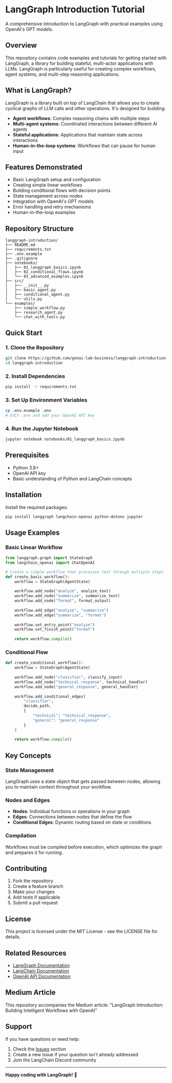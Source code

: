 # LangGraph Introduction Tutorial

A comprehensive introduction to LangGraph with practical examples using OpenAI's GPT models.

## Overview

This repository contains code examples and tutorials for getting started with LangGraph, a library for building stateful, multi-actor applications with LLMs. LangGraph is particularly useful for creating complex workflows, agent systems, and multi-step reasoning applications.

## What is LangGraph?

LangGraph is a library built on top of LangChain that allows you to create cyclical graphs of LLM calls and other operations. It's designed for building:

- **Agent workflows**: Complex reasoning chains with multiple steps
- **Multi-agent systems**: Coordinated interactions between different AI agents
- **Stateful applications**: Applications that maintain state across interactions
- **Human-in-the-loop systems**: Workflows that can pause for human input

## Features Demonstrated

- Basic LangGraph setup and configuration
- Creating simple linear workflows
- Building conditional flows with decision points
- State management across nodes
- Integration with OpenAI's GPT models
- Error handling and retry mechanisms
- Human-in-the-loop examples

## Repository Structure

```
langgraph-introduction/
├── README.md
├── requirements.txt
├── .env.example
├── .gitignore
├── notebooks/
│   ├── 01_langgraph_basics.ipynb
│   ├── 02_conditional_flows.ipynb
│   └── 03_advanced_examples.ipynb
├── src/
│   ├── __init__.py
│   ├── basic_agent.py
│   ├── conditional_agent.py
│   └── utils.py
└── examples/
    ├── simple_workflow.py
    ├── research_agent.py
    └── chat_with_tools.py
```

## Quick Start

### 1. Clone the Repository

```bash
git clone https://github.com/genai-lab-business/langgraph-introduction.git
cd langgraph-introduction
```

### 2. Install Dependencies

```bash
pip install -r requirements.txt
```

### 3. Set Up Environment Variables

```bash
cp .env.example .env
# Edit .env and add your OpenAI API key
```

### 4. Run the Jupyter Notebook

```bash
jupyter notebook notebooks/01_langgraph_basics.ipynb
```

## Prerequisites

- Python 3.8+
- OpenAI API key
- Basic understanding of Python and LangChain concepts

## Installation

Install the required packages:

```bash
pip install langgraph langchain-openai python-dotenv jupyter
```

## Usage Examples

### Basic Linear Workflow

```python
from langgraph.graph import StateGraph
from langchain_openai import ChatOpenAI

# Create a simple workflow that processes text through multiple steps
def create_basic_workflow():
    workflow = StateGraph(AgentState)
    
    workflow.add_node("analyze", analyze_text)
    workflow.add_node("summarize", summarize_text)
    workflow.add_node("format", format_output)
    
    workflow.add_edge("analyze", "summarize")
    workflow.add_edge("summarize", "format")
    
    workflow.set_entry_point("analyze")
    workflow.set_finish_point("format")
    
    return workflow.compile()
```

### Conditional Flow

```python
def create_conditional_workflow():
    workflow = StateGraph(AgentState)
    
    workflow.add_node("classifier", classify_input)
    workflow.add_node("technical_response", technical_handler)
    workflow.add_node("general_response", general_handler)
    
    workflow.add_conditional_edges(
        "classifier",
        decide_path,
        {
            "technical": "technical_response",
            "general": "general_response"
        }
    )
    
    return workflow.compile()
```

## Key Concepts

### State Management
LangGraph uses a state object that gets passed between nodes, allowing you to maintain context throughout your workflow.

### Nodes and Edges
- **Nodes**: Individual functions or operations in your graph
- **Edges**: Connections between nodes that define the flow
- **Conditional Edges**: Dynamic routing based on state or conditions

### Compilation
Workflows must be compiled before execution, which optimizes the graph and prepares it for running.

## Contributing

1. Fork the repository
2. Create a feature branch
3. Make your changes
4. Add tests if applicable
5. Submit a pull request

## License

This project is licensed under the MIT License - see the LICENSE file for details.

## Related Resources

- [LangGraph Documentation](https://langchain-ai.github.io/langgraph/)
- [LangChain Documentation](https://docs.langchain.com/)
- [OpenAI API Documentation](https://platform.openai.com/docs/)

## Medium Article

This repository accompanies the Medium article: "LangGraph Introduction: Building Intelligent Workflows with OpenAI"

## Support

If you have questions or need help:
1. Check the [Issues](https://github.com/genai-lab-business/langgraph-introduction/issues) section
2. Create a new issue if your question isn't already addressed
3. Join the LangChain Discord community

---

**Happy coding with LangGraph!** 🚀
